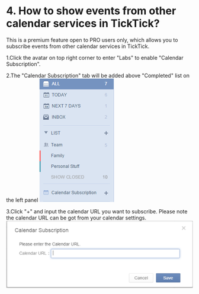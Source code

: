 # 4. How to show events from other calendar services in TickTick?
This is a premium feature open to PRO users only, which allows you to subscribe events from other calendar services in TickTick.

1.Click the avatar on top right corner to enter "Labs" to enable "Calendar Subscription".

2.The "Calendar Subscription" tab will be added above "Completed" list on the left panel  ![](../images/image023.png)

3.Click "+" and input the calendar URL you want to subscribe. Please note the calendar URL can be got from your calendar settings.
![](../images/image025.png)
